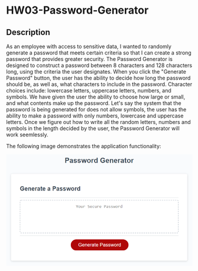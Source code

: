 # HW03-Password-Generator

## Description

As an employee with access to sensitive data, I wanted to randomly generate a password that meets certain criteria so that I can create a strong password that provides greater security. The Password Generator is designed to construct a password between 8 characters and 128 characters long, using the criteria the user designates. When you click the "Generate Password" button, the user has the ability to decide how long the password should be, as well as, what characters to include in the password. Character choices include: lowercase letters, uppercase letters, numbers, and symbols. We have given the user the ability to choose how large or small, and what contents make up the password. Let's say the system that the password is being generated for does not allow symbols, the user has the ability to make a password with only numbers, lowercase and uppercase letters. Once we figure out how to write all the random letters, numbers and symbols in the length decided by the user, the Password Generator will work seemlessly. 

The following image demonstrates the application functionality:

![password generator demo](./Assets/03-javascript-homework-demo.png)
